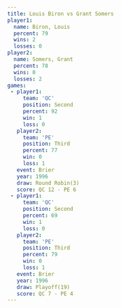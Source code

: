 ```yaml
---
title: Louis Biron vs Grant Somers
player1:             
  name: Biron, Louis 
  percent: 79        
  wins: 2            
  losses: 0          
player2:             
  name: Somers, Grant
  percent: 78        
  wins: 0            
  losses: 2          
games:
 - player1:          
     team: 'QC'      
     position: Second
     percent: 92     
     win: 1          
     loss: 0         
   player2:         
     team: 'PE'     
     position: Third
     percent: 77    
     win: 0         
     loss: 1        
   event: Brier        
   year: 1996          
   draw: Round Robin(3)
   score: QC 12 - PE 6 
 - player1:          
     team: 'QC'      
     position: Second
     percent: 69     
     win: 1          
     loss: 0         
   player2:         
     team: 'PE'     
     position: Third
     percent: 79    
     win: 0         
     loss: 1        
   event: Brier      
   year: 1996        
   draw: Playoff(19) 
   score: QC 7 - PE 4
---
```

